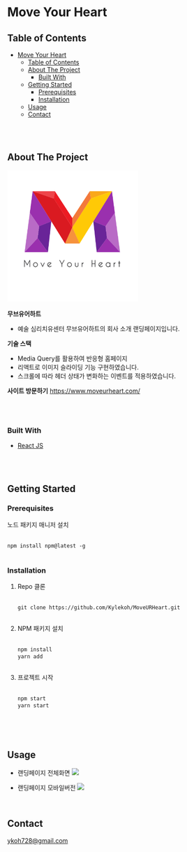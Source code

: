 # Move Your Heart

## Table of Contents

- [Move Your Heart](#move-your-heart)
  - [Table of Contents](#table-of-contents)
  - [About The Project](#about-the-project)
    - [Built With](#built-with)
  - [Getting Started](#getting-started)
    - [Prerequisites](#prerequisites)
    - [Installation](#installation)
  - [Usage](#usage)
  - [Contact](#contact)

<br/>
<br/>

## About The Project

<img src='./src/components/image/logo.png' width="300" height="300"/>
<br/>

**무브유어하트**

- 예술 심리치유센터 무브유어하트의 회사 소개 랜딩페이지입니다.

**기술 스택**

- Media Query를 활용하여 반응형 홈페이지
- 리액트로 이미지 슬라이딩 기능 구현하였습니다.
- 스크롤에 따라 헤더 상태가 변화하는 이벤트를 적용하였습니다.

**사이트 방문하기**
https://www.moveurheart.com/

<br/>
<br/>

### Built With

- [React JS](https://ko.reactjs.org/)

<br/>
<br/>

## Getting Started

### Prerequisites

노드 패키지 매니저 설치

<pre>
<code>
npm install npm@latest -g
</code>
</pre>

### Installation

1. Repo 클론

   <pre>
   <code>
   git clone https://github.com/Kylekoh/MoveURHeart.git
   </code>
   </pre>

2. NPM 패키지 설치

   <pre>
   <code>
   npm install
   yarn add
   </code>
   </pre>

3. 프로젝트 시작
   <pre>
   <code>
   npm start
   yarn start
   </code>
   </pre>

<br/>
<br/>

## Usage

- 랜딩페이지 전체화면
  <img src='./src/components/image/MUH_whole.gif'>
  <br/>

- 랜딩페이지 모바일버전
  <img src='./src/components/image/MUH_mobile.gif'>

<br/>

## Contact

<ykoh728@gmail.com>
